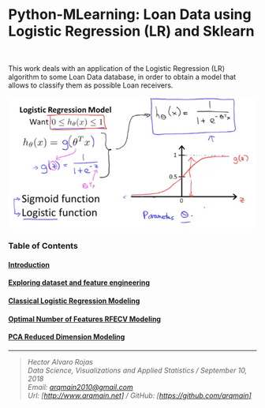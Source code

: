 # Python-MLearning: Loan Data using Logistic Regression (LR) and Sklearn

<br>

This work deals with an application of the Logistic Regression (LR) algorithm to some Loan Data database, in order to obtain a model that allows to classify them as possible Loan receivers.


![My Title](Visual/Introduction/Loan_LRegression3.png)
<br>

### Table of Contents

#### [Introduction](http://nbviewer.jupyter.org/github/arqmain/Machine_Learning/blob/master/Python_MLearning/Logistic_Regression/Logistic3/PYTHON-MLearning_LR3_Introduction.ipynb)

#### [Exploring dataset and feature engineering](http://nbviewer.jupyter.org/github/arqmain/Machine_Learning/blob/master/Python_MLearning/Logistic_Regression/Logistic3/PYTHON-MLearning_LR3_Exploratory_FEngineering_Final.ipynb)

#### [Classical Logistic Regression Modeling](http://nbviewer.jupyter.org/github/arqmain/Machine_Learning/blob/master/Python_MLearning/Logistic_Regression/Logistic3/PYTHON-MLearning_LR3_Classical.ipynb)

#### [Optimal Number of Features RFECV Modeling](http://nbviewer.jupyter.org/github/arqmain/Machine_Learning/blob/master/Python_MLearning/Logistic_Regression/Logistic3/PYTHON-MLearning_LR3_OPTIMAL-RFECV_Final.ipynb)

#### [PCA Reduced Dimension Modeling](http://nbviewer.jupyter.org/github/arqmain/Machine_Learning/blob/master/Python_MLearning/Logistic_Regression/Logistic3/PYTHON-MLearning_LR3_PCA.ipynb)


<hr>

><i>Hector Alvaro Rojas<br>
>Data Science, Visualizations and Applied Statistics / September 10, 2018<br>
>Email: <arqmain2010@gmail.com> <br>
>Url: [http://www.arqmain.net]   /   GitHub: [https://github.com/arqmain]</i>

